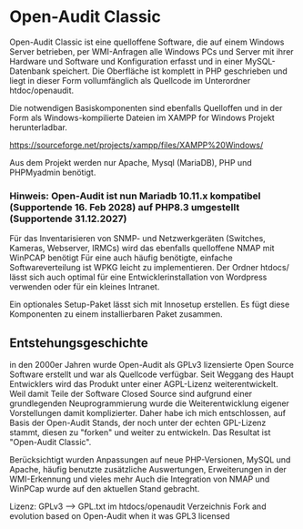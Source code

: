 # Open-Audit Classic

Open-Audit Classic ist eine quelloffene Software, die auf einem Windows Server betrieben, per WMI-Anfragen alle Windows PCs und Server mit
ihrer Hardware und Software und Konfiguration erfasst und in einer MySQL-Datenbank speichert.
Die Oberfläche ist komplett in PHP geschrieben und liegt in dieser Form vollumfänglich als Quellcode im Unterordner htdoc/openaudit.

Die notwendigen Basiskomponenten sind ebenfalls Quelloffen und in der Form als Windows-kompilierte Dateien im XAMPP for Windows Projekt
herunterladbar.

https://sourceforge.net/projects/xampp/files/XAMPP%20Windows/

Aus dem Projekt werden nur Apache, Mysql (MariaDB), PHP und PHPMyadmin benötigt.

### Hinweis: Open-Audit ist nun Mariadb 10.11.x kompatibel (Supportende 16. Feb 2028) auf PHP8.3 umgestellt (Supportende 31.12.2027)

Für das Inventarisieren von SNMP- und Netzwerkgeräten (Switches, Kameras, Webserver, IRMCs) wird das ebenfalls quelloffene NMAP mit WinPCAP benötigt
Für eine auch häufig benötigte, einfache Softwareverteilung ist WPKG leicht zu implementieren.
Der Ordner htdocs/ lässt sich auch optimal für eine Entwicklerinstallation von Wordpress verwenden oder für ein kleines Intranet.

Ein optionales Setup-Paket lässt sich mit Innosetup erstellen. Es fügt diese Komponenten zu einem installierbaren Paket zusammen.

## Entstehungsgeschichte

in den 2000er Jahren wurde Open-Audit als GPLv3 lizensierte Open Source Software erstellt und war als Quellcode verfügbar.
Seit Weggang des Haupt Entwicklers wird das Produkt unter einer AGPL-Lizenz weiterentwickelt.
Weil damit Teile der Software Closed Source sind aufgrund einer grundlegenden Neuprogrammierung wurde die Weiterentwicklung eigener Vorstellungen damit komplizierter.
Daher habe ich mich entschlossen, auf Basis der Open-Audit Stands, der noch unter der echten GPL-Lizenz stammt, diesen zu "forken" und weiter zu entwickeln.
Das Resultat ist "Open-Audit Classic". 

Berücksichtigt wurden Anpassungen auf neue PHP-Versionen, MySQL und Apache, häufig benutzte zusätzliche Auswertungen, Erweiterungen in der WMI-Erkennung und vieles mehr
Auch die Integration von NMAP und WinPCap wurde auf den aktuellen Stand gebracht.

Lizenz: GPLv3 --> GPL.txt im htdocs/openaudit Verzeichnis
Fork and evolution based on Open-Audit when it was GPL3 licensed
